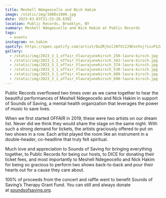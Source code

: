 ```yaml
---
title: Meshell Ndegeocello and Nick Hakim
image: /static/img/1080x1080.jpg
date: 2023-03-03T21:53:20.630Z
location: Public Records, Brooklyn, NY
summary: Meshell Ndegeocello and Nick Hakim at Public Records
tags:
  - events
instagram: en_hakim
spotify: https://open.spotify.com/artist/0uZRjholJ0fVC2J9EvnYnj?si=P124BI3cRxiHUlIMYOQ6Xg
gallery:
  - /static/img/2023_3_1_offair_©laurajunekirsch_250-laura-kirsch.jpg
  - /static/img/2023_3_1_offair_©laurajunekirsch_343-laura-kirsch.jpg
  - /static/img/2023_3_1_offair_©laurajunekirsch_374-laura-kirsch.jpg
  - /static/img/2023_3_1_offair_©laurajunekirsch_530-laura-kirsch.jpg
  - /static/img/2023_3_1_offair_©laurajunekirsch_609-laura-kirsch.jpg
  - /static/img/2023_3_1_offair_©laurajunekirsch_690-laura-kirsch.jpg
---
```

Public Records overflowed two times over as we came together to hear the beautiful performances of Meshell Ndegeocello and Nick Hakim in support of Sounds of Saving, a mental health organization that leverages the power of music to save lives.

When we first started OFFAIR in 2019, these were two artists on our dream list. Never did we think they would share the stage on the same night. With such a strong demand for tickets, the artists graciously offered to put on two shows in a row. Each artist played the room like an instrument in a double-header, co-headline that truly felt spiritual.

Much love and appreciation to Sounds of Saving for bringing everything together, to Public Records for being our hosts, to DICE for donating their ticket fees, and most importantly to Meshell Ndegeocello and Nick Hakim for being so gracious to perform two shows back-to-back and pour their hearts out for a cause they care about.

100% of proceeds from the concert and raffle went to benefit Sounds of Saving’s Therapy Grant Fund. You can still and always donate at [soundsofsaving.org](http://soundsofsaving.org/).